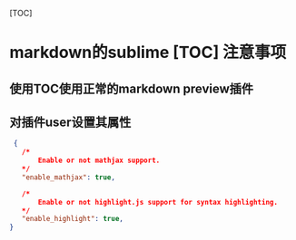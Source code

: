 [TOC]

# markdown的sublime [TOC] 注意事项
## 使用TOC使用正常的markdown preview插件
## 对插件user设置其属性
 ```json
  {
    /*
        Enable or not mathjax support.
    */
    "enable_mathjax": true,

    /*
        Enable or not highlight.js support for syntax highlighting.
    */
    "enable_highlight": true,
}
```